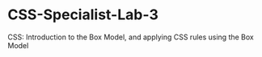 # CSS-Specialist-Lab-3
CSS: Introduction to the Box Model, and applying CSS rules using the Box Model
